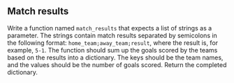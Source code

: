 ## Match results

Write a function named `match_results` that expects a list of strings as a parameter. The strings contain match results separated by semicolons in the following format: `home_team;away_team;result`, where the result is, for example, `5-1`. The function should sum up the goals scored by the teams based on the results into a dictionary. The keys should be the team names, and the values should be the number of goals scored.
Return the completed dictionary.

